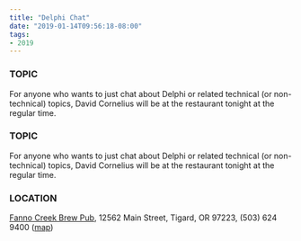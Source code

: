```yaml
---
title: "Delphi Chat"
date: "2019-01-14T09:56:18-08:00"
tags:
- 2019
---
```


<h3>TOPIC</h3>
<p>
For anyone who wants to just chat about Delphi or related technical (or non-technical) topics, David Cornelius will be at the restaurant tonight at the regular time.
</p>
<!--more--><h3>TOPIC</h3>
<p>
For anyone who wants to just chat about Delphi or related technical (or non-technical) topics, David Cornelius will be at the restaurant tonight at the regular time.
</p>

<h3>LOCATION</h3>

<a href="http://www.maxsfannocreek.com/Portland_Area_Meeting_Rooms/">Fanno Creek Brew Pub</a>, 12562 Main Street, Tigard, OR 97223, (503) 624 9400 (<a href="http://maps.google.com/maps?q=12562+SW+Main+St,+Tigard,+Oregon+97223&hl=en&ll=45.429457,-122.775028&spn=0.005383,0.011362&sll=37.0625,-95.677068&sspn=59.856937,102.128906&om=1&hnear=12562+SW+Main+St,+Tigard,+Oregon+97223&t=h&z=17&vpsrc=6">map</a>)
